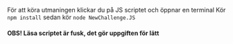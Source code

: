 För att köra utmaningen klickar du på JS scriptet och öppnar en terminal
Kör `npm install`
sedan kör `node NewChallenge.JS`

#### OBS! Läsa scriptet är fusk, det gör uppgiften för lätt
